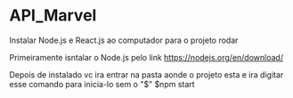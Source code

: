 # API_Marvel

Instalar Node.js e React.js ao computador para o projeto rodar

Primeiramente isntalar o Node.js pelo link https://nodejs.org/en/download/

Depois de instalado vc ira entrar na pasta aonde o projeto esta e ira digitar esse comando para inicia-lo sem o "$"
$npm start 


